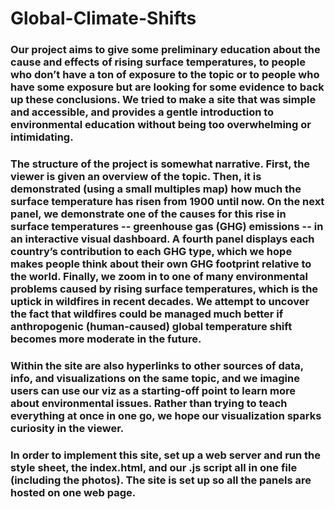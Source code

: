 # Global-Climate-Shifts
 
### Our project aims to give some preliminary education about the cause and effects of rising surface temperatures, to people who don’t have a ton of exposure to the topic or to people who have some exposure but are looking for some evidence to back up these conclusions. We tried to make a site that was simple and accessible, and provides a gentle introduction to environmental education without being too overwhelming or intimidating. 
  
### The structure of the project is somewhat narrative. First, the viewer is given an overview of the topic. Then, it is demonstrated (using a small multiples map) how much the surface temperature has risen from 1900 until now. On the next panel, we demonstrate one of the causes for this rise in surface temperatures -- greenhouse gas (GHG) emissions -- in an interactive visual dashboard. A fourth panel displays each country’s contribution to each GHG type, which we hope makes people think about their own GHG footprint relative to the world. Finally, we zoom in to one of many environmental problems caused by rising surface temperatures, which is the uptick in wildfires in recent decades. We attempt to uncover the fact that wildfires could be managed much better if anthropogenic (human-caused) global temperature shift becomes more moderate in the future. 
  
### Within the site are also hyperlinks to other sources of data, info, and visualizations on the same topic, and we imagine users can use our viz as a starting-off point to learn more about environmental issues. Rather than trying to teach everything at once in one go, we hope our visualization sparks curiosity in the viewer. 
  
### In order to implement this site, set up a web server and run the style sheet, the index.html, and our .js script all in one file (including the photos). The site is set up so all the panels are hosted on one web page. 

